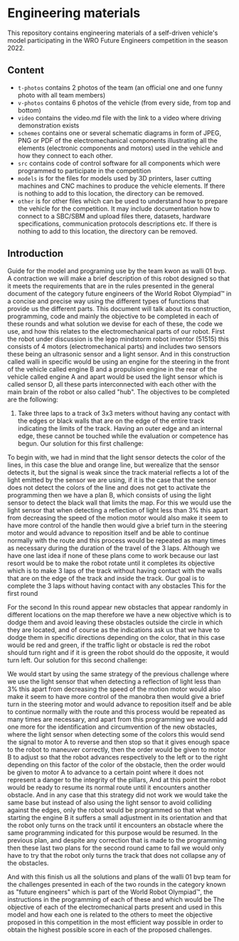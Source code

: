 Engineering materials
====

This repository contains engineering materials of a self-driven vehicle's model participating in the WRO Future Engineers competition in the season 2022.

## Content

* `t-photos` contains 2 photos of the team (an official one and one funny photo with all team members)
* `v-photos` contains 6 photos of the vehicle (from every side, from top and bottom)
* `video` contains the video.md file with the link to a video where driving demonstration exists
* `schemes` contains one or several schematic diagrams in form of JPEG, PNG or PDF of the electromechanical components illustrating all the elements (electronic components and motors) used in the vehicle and how they connect to each other.
* `src` contains code of control software for all components which were programmed to participate in the competition
* `models` is for the files for models used by 3D printers, laser cutting machines and CNC machines to produce the vehicle elements. If there is nothing to add to this location, the directory can be removed.
* `other` is for other files which can be used to understand how to prepare the vehicle for the competition. It may include documentation how to connect to a SBC/SBM and upload files there, datasets, hardware specifications, communication protocols descriptions etc. If there is nothing to add to this location, the directory can be removed.

## Introduction

Guide for the model and programing use by the team kwon as walli 01 bvp.
A contraction we will make a brief description of this robot designed so that it meets the requirements that are in the rules presented in the general document of the category future engineers of the World Robot Olympiad™ in a concise and precise way using the different types of functions that provide us the different parts. This document will talk about its construction, programming, code and mainly  the objective to be completed in each of these  rounds and what solution we devise for each of these, the code we use, and how this relates to the electromechanical parts of our robot. 
First the robot under discussion is the lego mindstorm robot inventor (51515) this consists of 4 motors (electromechanical parts) and includes two sensors these being an ultrasonic sensor  and a light sensor. And in this construction called walli  in specific would be using an engine for the steering in the front of the vehicle called engine  B and a propulsion engine in the rear of the vehicle called  engine A and apart would be used the light sensor which is called sensor   D, all these parts interconnected with each other with the main brain of the robot or also called "hub".
The objectives to be completed are the following: 
1.	Take three laps to a track of 3x3 meters without having any contact with the edges or black walls that are on the edge of the entire track indicating the limits of the track. Having an outer edge and an internal edge, these cannot be touched while the evaluation or competence has begun.
Our solution for this first challenge: 

To begin with, we had in mind that the light sensor detects the color of the lines, in this case the blue and orange line, but werealize that the sensor detects it, but the signal is weak since the track material reflects a lot of the light emitted by the sensor we are using,  if it is the case  that the sensor does not detect the colors of the line and does not get to activate the  programming then we have a plan B, which consists of using the light sensor to detect  the black  wall that limits the map. For  this we would use the light sensor that when detecting a reflection of light less than 3% this apart from decreasing the speed of the motion motor would also make it seem to have more control of the handle then would give a brief turn in the steering motor and would advance to reposition itself and be able to continue normally with the route and this process would be repeated as many times as necessary during the duration of the travel of the 3 laps.  Although we have one last idea if none of these plans come to work because our last resort would be to make the robot rotate until it completes its objective which is to make 3 laps of the track without having contact with the walls that are on the edge of the track and inside the track. Our goal is to complete the 3 laps without having contact with any obstacles
This for the first round 

For the second
In this round appear new obstacles that appear randomly in different locations on the  map therefore  we have a new objective which is to dodge them and avoid leaving these obstacles outside the circle in which they are located, and of course as the indications ask us that we have to dodge them in specific directions depending on the color,  that in this case would be  red and green, if the traffic light or obstacle  is red  the robot should turn right and if it is green the robot should do the opposite, it would turn left.
Our solution for this second challenge:

We would start by using the same strategy of the previous challenge where we use the light  sensor that when detecting a reflection of light less than 3% this apart from decreasing the speed of the motion motor would also make it seem to have more control of the manobra then would give a brief turn in the steering motor and would advance to reposition itself and be able to continue normally with the route and this process would be repeated as many times are necessary, and apart from this programming we would add one more for the identification and circumvention of the new obstacles, where the light sensor when detecting some of the colors this would send the  signal to motor A to reverse and then stop so that  it gives enough space to the robot to maneuver correctly, then the order would be given to motor B to adjust so that the robot advances respectively to the  left or to the right depending on this factor of the color of the obstacle, then the order would be given to motor A to advance to a certain point where it does not represent a danger to the integrity of the  pillars,  And at this point the robot would be ready to resume its normal route until it encounters another obstacle. And in any case that this strategy did not work we would take the same base but instead of also using the light sensor to avoid colliding against the edges, only the robot would be programmed so that when starting the engine B it suffers a small adjustment in its orientation and that the robot only turns on the track until it encounters an obstacle where the same programming indicated for this purpose would be resumed. In the previous plan, and despite any correction that is made to the programming then these last two plans for the second round came to fail we would only have to try that the robot only turns the track that does not collapse any of the obstacles.

And with this finish us all the  solutions and plans of   the  walli 01 bvp team for the challenges presented in each of the two rounds  in the category known as  "future engineers"  which is part  of the  World Robot Olympiad™,  the instructions in the programming  of each of  these and which would be The objective of each of the  electromechanical  parts present and used in this model and how each one is related to the others to meet the objective proposed in this competition in the most efficient way possible in order to obtain the highest possible score in each of the proposed challenges.    

